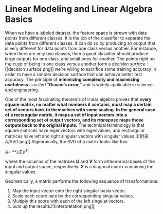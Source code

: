 # Linear Modeling and Linear Algebra Basics
When we have a labeled dataset, the feature space is strewn with data points from different classes. It is the job of the classifier to separate the data points from different classes. It can do so by producing an output that is very different for data points from one class versus another. For instance, when there are only two classes, then a good classifier should produce large outputs for one class, and small ones for another. The points right on the cusp of being in one class versus another form a _decision surface_
![[decision surface.png]]
we’re willing to sacrifice some training accuracy in order to have a simpler decision surface that can achieve better test accuracy. The principle of **minimizing complexity and maximizing usefulness** is called “**Occam’s razor,**” and is widely applicable in science and engineering.


One of the most fascinating theorems of linear algebra proves that e**very square matrix, no matter what numbers it contains, must map a certain set of vectors back to themselves with some scaling. In the general case of a rectangular matrix, it maps a set of input vectors into a corresponding set of output vectors, and its _transpose_ maps those outputs back to the original inputs.** The technical terminology is that square matrices have eigenvectors with eigenvalues, and rectangular matrices have left and right singular vectors with singular values.![[附录A/SVD.png]]
Algebraically, the SVD of a matrix looks like this:

$A$= **$UΣV^{T}$

where the columns of the matrices _**U**_ and _**V**_ form orthonormal bases of the input and output space, respectively. _**Σ**_ is a diagonal matrix containing the singular values.

Geometrically, a matrix performs the following sequence of transformations:
1.  Map the input vector onto the right singular basis vector.
2.  Scale each coordinate by the corresponding singular values.
3.  Multiply this score with each of the left singular vectors.
4.  Sum up the results.![[interpretation.png]]